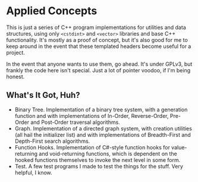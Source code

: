 # Applied Concepts
This is just a series of C++ program implementations for utilities and data structures, using only `<cstdint>` and `<vector>` libraries and base C++ functionality.
It's mostly as a proof of concept, but it's also good for me to keep around in the event that these templated headers become useful for a project.

In the event that anyone wants to use them, go ahead. It's under GPLv3, but frankly the code here isn't special. Just a lot of pointer voodoo, if I'm being honest.

## What's It Got, Huh?
- Binary Tree. Implementation of a binary tree system, with a generation function and with implementations of In-Order, Reverse-Order, Pre-Order and Post-Order traversal algorithms.
- Graph. Implementation of a directed graph system, with creation utilities (all hail the initializer list) and with implementations of Breadth-First and Depth-First search algorithms.
- Function Hooks. Implementation of C#-style function hooks for value-returning and void-returning functions, which is dependent on the hooked functions themselves to invoke the next level in some form.
- Test. A few test programs I made to test the things for the stuff. Very helpful, I know.
